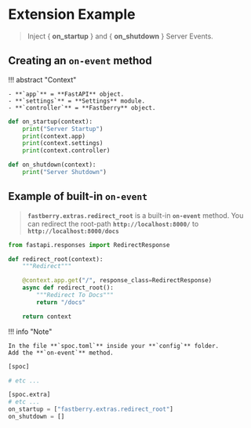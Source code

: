 # **Extension** Example

> Inject { **on_startup** } and { **on_shutdown** } Server Events.

## Creating an **`on-event`** method

!!! abstract "Context"

    - **`app`** = **FastAPI** object.
    - **`settings`** = **Settings** module.
    - **`controller`** = **Fastberry** object.

```python title="on_event.py"
def on_startup(context):
    print("Server Startup")
    print(context.app)
    print(context.settings)
    print(context.controller)

def on_shutdown(context):
    print("Server Shutdown")
```

## **Example** of built-in **`on-event`**

> **`fastberry.extras.redirect_root`** is a built-in **`on-event`** method.
> You can redirect the root-path **`http://localhost:8000/`** to **`http://localhost:8000/docs`**

```python title="on_event.py"
from fastapi.responses import RedirectResponse

def redirect_root(context):
    """Redirect"""

    @context.app.get("/", response_class=RedirectResponse)
    async def redirect_root():
        """Redirect To Docs"""
        return "/docs"

    return context
```

!!! info "Note"

    In the file **`spoc.toml`** inside your **`config`** folder.
    Add the **`on-event`** method.

```python title="config/spoc.toml"
[spoc]

# etc ...

[spoc.extra]
# etc ...
on_startup = ["fastberry.extras.redirect_root"]
on_shutdown = []
```

